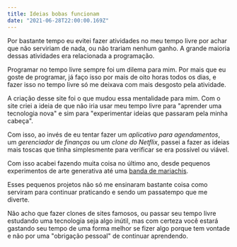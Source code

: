 ```yaml
---
title: Ideias bobas funcionam
date: "2021-06-28T22:00:00.169Z"
---
```


Por bastante tempo eu evitei fazer atividades no meu tempo livre por achar que não serviriam de nada, ou não trariam nenhum ganho. A grande maioria dessas atividades era relacionada a programação. 

Programar no tempo livre sempre foi um dilema para mim. Por mais que eu goste de programar, já faço isso por mais de oito horas todos os dias, e fazer isso no tempo livre só me deixava com mais desgosto pela atividade.

A criação desse site foi o que mudou essa mentalidade para mim. Com o site criei a ideia de que não iria usar meu tempo livre para "aprender uma tecnologia nova" e sim para "experimentar ideias que passaram pela minha cabeça".

Com isso, ao invés de eu tentar fazer um _aplicativo para agendamentos_, um _gerenciador de finanças_ ou um _clone do Netflix_, passei a fazer as ideias mais toscas que tinha simplesmente para verificar se era possível ou viável.

Com isso acabei fazendo muita coisa no último ano, desde pequenos experimentos de arte generativa até uma [banda de mariachis](https://mariachi.cgreinhold.dev/).

Esses pequenos projetos não só me ensinaram bastante coisa como serviram para continuar praticando e sendo um passatempo que me diverte.

Não acho que fazer clones de sites famosos, ou passar seu tempo livre estudando uma tecnologia seja algo inútil, mas com certeza você estará gastando seu tempo de uma forma melhor se fizer algo porque tem vontade e não por uma "obrigação pessoal" de continuar aprendendo.